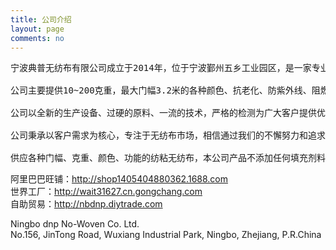 ```yaml
---
title: 公司介绍
layout: page
comments: no
---
```


<pre>宁波典普无纺布有限公司成立于2014年，位于宁波鄞州五乡工业园区，是一家专业的纺粘无纺布生产、销售公司，拥有自营进出口权。

公司主要提供10~200克重，最大门幅3.2米的各种颜色、抗老化、防紫外线、阻燃等无纺布布料，同时经过超声波、胶粘复合机的深加工，可以提供多层复合无纺布、PE复合无纺布、PP棉复合无纺布、TYVEK复合无纺布、SFS复合无纺布等多款布料产品。

公司以全新的生产设备、过硬的原料、一流的技术，严格的检测为广大客户提供优质的无纺布面料。

公司秉承以客户需求为核心，专注于无纺布市场，相信通过我们的不懈努力和追求，实现与客户的互利共赢!

供应各种门幅、克重、颜色、功能的纺粘无纺布，本公司产品不添加任何填充剂料，各性能指标符合FZ/T64004-93标准。还可提供各种无纺布超声波、胶粘复合产品。
</pre>

阿里巴巴旺铺：<http://shop1405404880362.1688.com><br/>
世界工厂：<http://wait31627.cn.gongchang.com><br/>
自助贸易：<http://nbdnp.diytrade.com><br/>

Ningbo dnp No-Woven Co. Ltd.<br/>
No.156, JinTong Road, Wuxiang Industrial Park, Ningbo, Zhejiang, P.R.China<br/>
